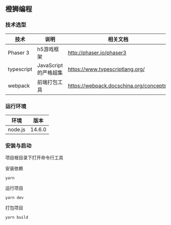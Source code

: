 

## 橙狮编程

### 技术选型

| 技术       | 说明                 | 相关文档                                |
| ---------- | -------------------- | --------------------------------------- |
| Phaser 3   | h5游戏框架           | http://phaser.io/phaser3                |
| typescript | JavaScript的严格超集 | https://www.typescriptlang.org/         |
| webpack    | 前端打包工具         | https://webpack.docschina.org/concepts/ |

### 运行环境

| 环境    | 版本   |
| ------- | ------ |
| node.js | 14.6.0 |

### 安装与启动

项目根目录下打开命令行工具

安装依赖

```shell
yarn
```

运行项目

```shell
yarn dev
```

打包项目

```shell
yarn build
```

